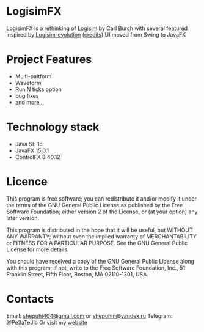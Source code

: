 
# LogisimFX

LogisimFX is a rethinking of [Logisim](http://cburch.com/logisim/) by Carl Burch with several featured inspired by [Logisim-evolution](https://github.com/logisim-evolution/logisim-evolution) ([credits](https://github.com/logisim-evolution/logisim-evolution/blob/master/docs/credits.md))
UI moved from Swing to JavaFX

# Project Features
* Multi-paltform
* Waveform
* Run N ticks option
* bug fixes
* and more...

# Technology stack
- Java SE 15
- JavaFX 15.0.1
- ControlFX 8.40.12

# Licence
This program is free software; you can redistribute it and/or modify it under the terms of the GNU General Public License as published by the Free Software Foundation; either version 2 of the License, or (at your option) any later version.

This program is distributed in the hope that it will be useful, but WITHOUT ANY WARRANTY; without even the implied warranty of MERCHANTABILITY or FITNESS FOR A PARTICULAR PURPOSE. See the GNU General Public License for more details.

You should have received a copy of the GNU General Public License along with this program; if not, write to the Free Software Foundation, Inc., 51 Franklin Street, Fifth Floor, Boston, MA 02110-1301, USA.

# Contacts
Email: shepuhi404@gmail.com or shepuhin@yandex.ru
Telegram: @Pe3aTeJlb
Or visit my [website](https://sites.google.com/view/pplosstudio/%D0%B3%D0%BB%D0%B0%D0%B2%D0%BD%D0%B0%D1%8F)
